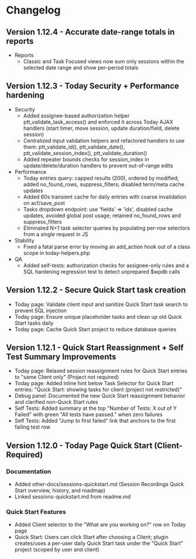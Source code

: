 # Changelog



## Version 1.12.4 - Accurate date-range totals in reports

- Reports
  - Classic and Task Focused views now sum only sessions within the selected date range and show per-period totals

## Version 1.12.3 - Today Security + Performance hardening

- Security
  - Added assignee-based authorization helper ptt_validate_task_access() and enforced it across Today AJAX handlers (start timer, move session, update duration/field, delete session)
  - Centralized input validation helpers and refactored handlers to use them: ptt_validate_id(), ptt_validate_date(), ptt_validate_session_index(), ptt_validate_duration()
  - Added repeater bounds checks for session_index in update/delete/duration handlers to prevent out-of-range edits
- Performance
  - Today entries query: capped results (200), ordered by modified; added no_found_rows, suppress_filters; disabled term/meta cache updates
  - Added 60s transient cache for daily entries with coarse invalidation on acf/save_post
  - Tasks dropdown endpoint: use 'fields' => 'ids', disabled cache updates, avoided global post usage; retained no_found_rows and suppress_filters
  - Eliminated N+1 task selector queries by populating per-row selectors from a single request in JS
- Stability
  - Fixed a fatal parse error by moving an add_action hook out of a class scope in today-helpers.php
- QA
  - Added self-tests: authorization checks for assignee-only rules and a SQL hardening regression test to detect unprepared $wpdb calls

## Version 1.12.2 - Secure Quick Start task creation
- Today page: Validate client input and sanitize Quick Start task search to prevent SQL injection
- Today page: Ensure unique placeholder tasks and clean up old Quick Start tasks daily
- Today page: Cache Quick Start project to reduce database queries

## Version 1.12.1 - Quick Start Reassignment + Self Test Summary Improvements
- Today page: Relaxed session reassignment rules for Quick Start entries to "same Client only" (Project not required)
- Today page: Added inline hint below Task Selector for Quick Start entries: "Quick Start: showing tasks for client (project not restricted)"
- Debug panel: Documented the new Quick Start reassignment behavior and clarified non-Quick Start rules
- Self Tests: Added summary at the top "Number of Tests: X out of Y Failed" with green "All tests have passed." when zero failures
- Self Tests: Added "Jump to first failed" link that anchors to the first failing test row

## Version 1.12.0 - Today Page Quick Start (Client-Required)

### Documentation
- Added other-docs/sessions-quickstart.md (Session Recordings Quick Start overview, history, and roadmap)
- Linked sessions-quickstart.md from readme.md

### Quick Start Features
- Added Client selector to the "What are you working on?" row on Today page
- Quick Start: Users can click Start after choosing a Client; plugin creates/uses a per-user daily Quick Start task under the "Quick Start" project (scoped by user and client)

